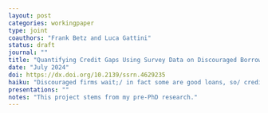 ```yaml
---
layout: post
categories: workingpaper
type: joint
coauthors: "Frank Betz and Luca Gattini"
status: draft
journal: ""
title: "Quantifying Credit Gaps Using Survey Data on Discouraged Borrowers"
date: "July 2024"
doi: https://dx.doi.org/10.2139/ssrn.4629235
haiku: "Discouraged firms wait;/ in fact some are good loans, so/ credit gap widens."
presentations: ""
notes: "This project stems from my pre-PhD research."
---
```

